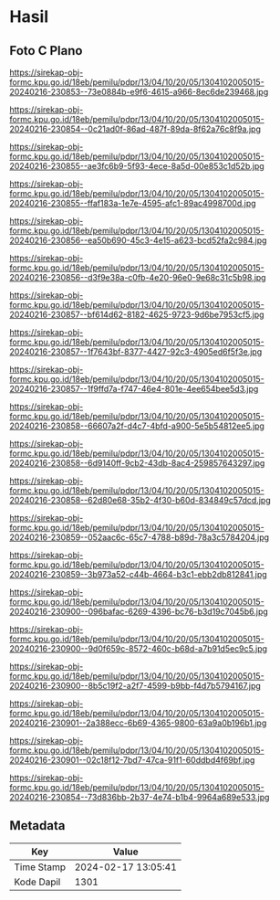 # Hasil

## Foto C Plano

https://sirekap-obj-formc.kpu.go.id/18eb/pemilu/pdpr/13/04/10/20/05/1304102005015-20240216-230853--73e0884b-e9f6-4615-a966-8ec6de239468.jpg

https://sirekap-obj-formc.kpu.go.id/18eb/pemilu/pdpr/13/04/10/20/05/1304102005015-20240216-230854--0c21ad0f-86ad-487f-89da-8f62a76c8f9a.jpg

https://sirekap-obj-formc.kpu.go.id/18eb/pemilu/pdpr/13/04/10/20/05/1304102005015-20240216-230855--ae3fc6b9-5f93-4ece-8a5d-00e853c1d52b.jpg

https://sirekap-obj-formc.kpu.go.id/18eb/pemilu/pdpr/13/04/10/20/05/1304102005015-20240216-230855--ffaf183a-1e7e-4595-afc1-89ac4998700d.jpg

https://sirekap-obj-formc.kpu.go.id/18eb/pemilu/pdpr/13/04/10/20/05/1304102005015-20240216-230856--ea50b690-45c3-4e15-a623-bcd52fa2c984.jpg

https://sirekap-obj-formc.kpu.go.id/18eb/pemilu/pdpr/13/04/10/20/05/1304102005015-20240216-230856--d3f9e38a-c0fb-4e20-96e0-9e68c31c5b98.jpg

https://sirekap-obj-formc.kpu.go.id/18eb/pemilu/pdpr/13/04/10/20/05/1304102005015-20240216-230857--bf614d62-8182-4625-9723-9d6be7953cf5.jpg

https://sirekap-obj-formc.kpu.go.id/18eb/pemilu/pdpr/13/04/10/20/05/1304102005015-20240216-230857--1f7643bf-8377-4427-92c3-4905ed6f5f3e.jpg

https://sirekap-obj-formc.kpu.go.id/18eb/pemilu/pdpr/13/04/10/20/05/1304102005015-20240216-230857--1f9ffd7a-f747-46e4-801e-4ee654bee5d3.jpg

https://sirekap-obj-formc.kpu.go.id/18eb/pemilu/pdpr/13/04/10/20/05/1304102005015-20240216-230858--66607a2f-d4c7-4bfd-a900-5e5b54812ee5.jpg

https://sirekap-obj-formc.kpu.go.id/18eb/pemilu/pdpr/13/04/10/20/05/1304102005015-20240216-230858--6d9140ff-9cb2-43db-8ac4-259857643297.jpg

https://sirekap-obj-formc.kpu.go.id/18eb/pemilu/pdpr/13/04/10/20/05/1304102005015-20240216-230858--62d80e68-35b2-4f30-b60d-834849c57dcd.jpg

https://sirekap-obj-formc.kpu.go.id/18eb/pemilu/pdpr/13/04/10/20/05/1304102005015-20240216-230859--052aac6c-65c7-4788-b89d-78a3c5784204.jpg

https://sirekap-obj-formc.kpu.go.id/18eb/pemilu/pdpr/13/04/10/20/05/1304102005015-20240216-230859--3b973a52-c44b-4664-b3c1-ebb2db812841.jpg

https://sirekap-obj-formc.kpu.go.id/18eb/pemilu/pdpr/13/04/10/20/05/1304102005015-20240216-230900--096bafac-6269-4396-bc76-b3d19c7045b6.jpg

https://sirekap-obj-formc.kpu.go.id/18eb/pemilu/pdpr/13/04/10/20/05/1304102005015-20240216-230900--9d0f659c-8572-460c-b68d-a7b91d5ec9c5.jpg

https://sirekap-obj-formc.kpu.go.id/18eb/pemilu/pdpr/13/04/10/20/05/1304102005015-20240216-230900--8b5c19f2-a2f7-4599-b9bb-f4d7b5794167.jpg

https://sirekap-obj-formc.kpu.go.id/18eb/pemilu/pdpr/13/04/10/20/05/1304102005015-20240216-230901--2a388ecc-6b69-4365-9800-63a9a0b196b1.jpg

https://sirekap-obj-formc.kpu.go.id/18eb/pemilu/pdpr/13/04/10/20/05/1304102005015-20240216-230901--02c18f12-7bd7-47ca-91f1-60ddbd4f69bf.jpg

https://sirekap-obj-formc.kpu.go.id/18eb/pemilu/pdpr/13/04/10/20/05/1304102005015-20240216-230854--73d836bb-2b37-4e74-b1b4-9964a689e533.jpg


## Metadata

| Key        | Value               |
| ---------- | ------------------- |
| Time Stamp | 2024-02-17 13:05:41 |
| Kode Dapil | 1301                |



